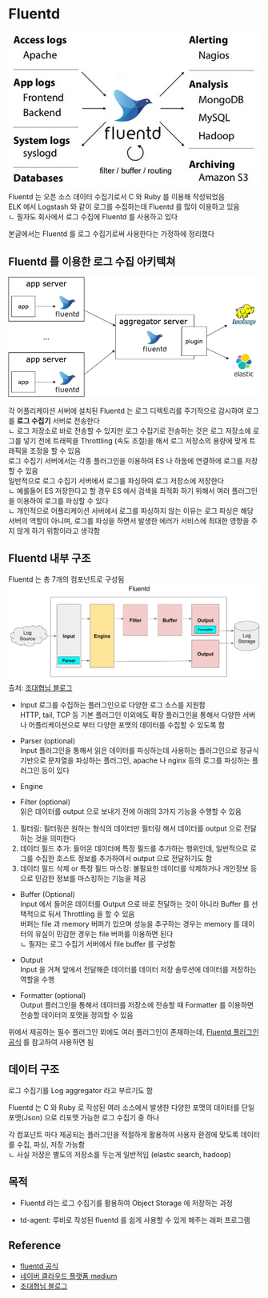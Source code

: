 # Fluentd
![No Image](images/fluentd.png)     
Fluentd 는 오픈 소스 데이터 수집기로서 C 와 Ruby 를 이용해 작성되었음    
ELK 에서 Logstash 와 같이 로그를 수집하는데 Fluentd 를 많이 이용하고 있음    
ㄴ 필자도 회사에서 로그 수집에 Fluentd 를 사용하고 있다  
  
본글에서는 Fluentd 를 로그 수집기로써 사용한다는 가정하에 정리했다      

## Fluentd 를 이용한 로그 수집 아키텍쳐     
![No Image](images/fluentd_architecture.png)
  
각 어플리케이션 서버에 설치된 Fluentd 는 로그 디렉토리를 주기적으로 감시하여 로그를 **로그 수집기** 서버로 전송한다  
ㄴ 로그 저장소로 바로 전송할 수 있지만 로그 수집기로 전송하는 것은 로그 저장소에 로그를 넣기 전에 트래픽을 Throttling (속도 조절)을 해서 로그 저장소의 용량에 맞게 트래픽을 조정을 할 수 있음   
로그 수집기 서버에서는 각종 플러그인을 이용하여 ES 나 하둡에 연결하에 로그를 저장할 수 있음     
일반적으로 로그 수집기 서버에서 로그를 파싱하여 로그 저장소에 저장한다  
ㄴ 예를들어 ES 저장한다고 할 경우 ES 에서 검색을 최적화 하기 위해서 여러 플러그인을 이용하여 로그를 파싱할 수 있다  
ㄴ 개인적으로 어플리케이션 서버에서 로그를 파싱하지 않는 이유는 로그 파싱은 해당 서버의 역할이 아니며, 로그를 파싱을 하면서 발생한 에러가 서비스에 최대한 영향을 주지 않게 하기 위함이라고 생각함   

## Fluentd 내부 구조 
Fluentd 는 총 7개의 컴포넌트로 구성됨  
![No Image](images/fluntd_component.png)  
츨처: [조대협님 블로그](https://bcho.tistory.com/1115)
  
- Input
로그를 수집하는 플러그인으로 다양한 로그 소스를 지원함  
HTTP, tail, TCP 등 기본 플러그인 이외에도 확장 플러그인을 통해서 다양한 서버나 어플리케이션으로 부터 다양한 포맷의 데이터를 수집할 수 있도록 함  
  
- Parser (optional)  
Input 플러그인을 통해서 읽은 데이터를 파싱하는데 사용하는 플러그인으로 정규식 기반으로 문자열을 파싱하는 플러그인, apache 나 nginx 등의 로그를 파싱하는 플러그인 등이 있다  

- Engine  

- Filter (optional)  
읽은 데이터를 output 으로 보내기 전에 아래의 3가지 기능을 수행할 수 있음 
1. 필터링: 필터링은 원하는 형식의 데이터만 필터링 해서 데이터를 output 으로 전달하는 것을 의미한다
2. 데이터 필드 추가: 들어온 데이터에 특정 필드를 추가하는 행위인데, 일반적으로 로그를 수집한 호스트 정보를 추가하여서 output 으로 전달하기도 함  
3. 데이터 필드 삭제 or 특정 필드 마스킹: 불필요한 데이터를 삭제하거나 개인정보 등으로 민감한 정보를 마스킹하는 기능을 제공     
    
- Buffer (Optional)  
Input 에서 들어온 데이터를 Output 으로 바로 전달하는 것이 아니라 Buffer 를 선택적으로 둬서 Throttling 을 할 수 있음  
버퍼는 file 과 memory 버퍼가 있으며 성능을 추구하는 경우는 memory 를 데이터의 유실이 민감한 경우는 file 버퍼를 이용하면 된다  
ㄴ 필자는 로그 수집기 서버에서 file buffer 를 구성함 

- Output  
Input 을 거쳐 앞에서 전달해준 데이터를 데이터 저장 솔루션에 데이터를 저장하는 역할을 수행  

- Formatter (optional)  
Output 플러그인을 통해서 데이터를 저장소에 전송할 때 Formatter 를 이용하면 전송할 데이터의 포맷을 정의할 수 있음  
  
위에서 제공하는 필수 플러그인 외에도 여러 플러그인이 존재하는데, [Fluentd 플러그인 공식](https://docs.fluentd.org/) 를 참고하여 사용하면 됨  

## 데이터 구조 


로그 수집기를 Log aggregator 라고 부르기도 함 

Fluentd 는 C 와 Ruby 로 작성된 여러 소스에서 발생한 다양한 포맷의 데이터를 단일 포맷(Json) 으로 리포맷 가능한 로그 수집기 중 하나  



각 컴포넌트 마다 제공되는 플러그인을 적절하게 활용하여 사용자 환경에 맞도록 데이터를 수집, 파싱, 저장 가능함  
ㄴ 사실 저장은 별도의 저장소를 두는게 일반적임 (elastic search, hadoop)  


## 목적 
- Fluentd 라는 로그 수집기를 활용하여 Object Storage 에 저장하는 과정 

- td-agent: 루비로 작성된 fluentd 를 쉽게 사용할 수 있게 해주는 래퍼 프로그램


## Reference
- [fluentd 공식](https://www.fluentd.org/)
- [네이버 클라우드 플랫폼 medium](https://medium.com/naver-cloud-platform/%EC%9D%B4%EB%A0%87%EA%B2%8C-%EC%82%AC%EC%9A%A9%ED%95%98%EC%84%B8%EC%9A%94-fluentd-%ED%99%9C%EC%9A%A9%ED%95%98%EC%97%AC-object-storage%EC%97%90-%EB%A1%9C%EA%B7%B8-%EC%A0%80%EC%9E%A5%ED%95%98%EA%B8%B0-7b2f55c671c6)
- [조대협님 블로그](https://bcho.tistory.com/1115)
